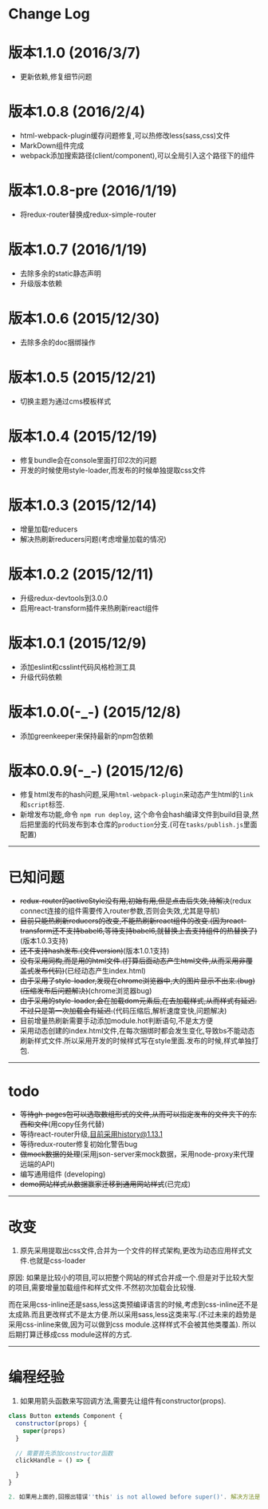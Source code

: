 # Change Log
# 版本1.1.0    (2016/3/7)
* 更新依赖,修复细节问题

# 版本1.0.8    (2016/2/4)
* html-webpack-plugin缓存问题修复,可以热修改less(sass,css)文件
* MarkDown组件完成
* webpack添加搜索路径(client/component),可以全局引入这个路径下的组件

# 版本1.0.8-pre    (2016/1/19)
* 将redux-router替换成redux-simple-router

# 版本1.0.7    (2016/1/19)
* 去除多余的static静态声明
* 升级版本依赖

# 版本1.0.6    (2015/12/30)
* 去除多余的doc捆绑操作

# 版本1.0.5    (2015/12/21)
* 切换主题为通过cms模板样式

# 版本1.0.4    (2015/12/19)
* 修复bundle会在console里面打印2次的问题
* 开发的时候使用style-loader,而发布的时候单独提取css文件

# 版本1.0.3    (2015/12/14)
* 增量加载reducers
* 解决热刷新reducers问题(考虑增量加载的情况)

# 版本1.0.2    (2015/12/11)
* 升级redux-devtools到3.0.0
* 启用react-transform插件来热刷新react组件

# 版本1.0.1    (2015/12/9)
* 添加eslint和csslint代码风格检测工具
* 升级代码依赖

# 版本1.0.0(-_-)    (2015/12/8)
* 添加greenkeeper来保持最新的npm包依赖

# 版本0.0.9(-_-)    (2015/12/6)
* 修复html发布的hash问题,采用`html-webpack-plugin`来动态产生html的`link`和`script`标签.
* 新增发布功能,命令 `npm run deploy`, 这个命令会hash编译文件到build目录,然后把里面的代码发布到本仓库的`production`分支.(可在`tasks/publish.js`里面配置)





---------------------------------------------------
# 已知问题
* <del>redux-router的activeStyle没有用,初始有用,但是点击后失效,待解决</del>(redux connect连接的组件需要传入router参数,否则会失效,尤其是导航)
* <del>目前只能热刷新reducers的改变,不能热刷新react组件的改变.(因为react-transform还不支持babel6,等待支持babel6,就替换上去支持组件的热替换了)</del>(版本1.0.3支持)
* <del>还不支持hash发布.(文件version)</del>(版本1.0.1支持)
* <del>没有采用同构,而是用的html文件.(打算后面动态产生html文件,从而采用非覆盖式发布代码)</del>(已经动态产生index.html)
* <del>由于采用了style-loader,发现在chrome浏览器中,大的图片显示不出来.(bug)(压缩发布后问题解决)</del>(chrome浏览器bug)
* <del>由于采用的style-loader,会在加载dom元素后,在去加载样式,从而样式有延迟.不过只是第一次加载会有延迟.</del>(代码压缩后,解析速度变快,问题解决)
* 目前增量热刷新需要手动添加module.hot判断语句,不是太方便
* 采用动态创建的index.html文件,在每次捆绑时都会发生变化,导致bs不能动态刷新样式文件.所以采用开发的时候样式写在style里面.发布的时候,样式单独打包.



---------------------------------------------------
# todo
* <del>等待gh-pages包可以选取数组形式的文件,从而可以指定发布的文件夹下的东西和文件</del>(用copy任务代替)
* 等待react-router升级,目前采用history@1.13.1
* 等待redux-router修复初始化警告bug
* <del>做mock数据的处理</del>(采用json-server来mock数据，采用node-proxy来代理远端的API)
* 编写通用组件 (developing)
* <del>demo网站样式从数据赢家迁移到通用网站样式</del>(已完成)




---------------------------------------------------
# 改变
1. 原先采用提取出css文件,合并为一个文件的样式架构,更改为动态应用样式文件.也就是css-loader

原因: 如果是比较小的项目,可以把整个网站的样式合并成一个.但是对于比较大型的项目,需要增量加载组件和样式文件.不然初次加载会比较慢.

而在采用css-inline还是sass,less这类预编译语言的时候,考虑到css-inline还不是太成熟.而且更改样式不是太方便.所以采用sass,less这类来写.(不过未来的趋势是采用css-inline来做,因为可以做到css module.这样样式不会被其他类覆盖). 所以后期打算迁移成css module这样的方式.







--------------------------------------------------
# 编程经验
1. 如果用箭头函数来写回调方法,需要先让组件有constructor(props).
```js
class Button extends Component {
  constructor(props) {
    super(props)
  }
  
  // 需要首先添加constructor函数
  clickHandle = () => {

  }
}

2. 如果用上面的,回报出错误''this' is not allowed before super()'. 解决方法是因为babel 6插件`babel-plugin-transform-class-constructor-call`没有安装.
```
